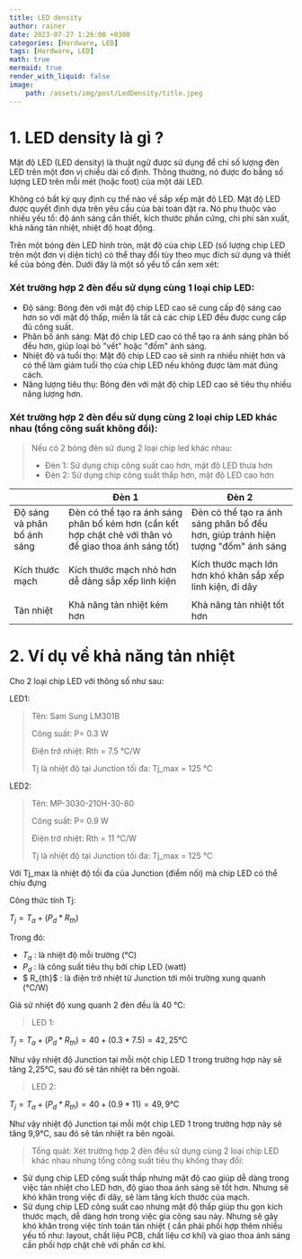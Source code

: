 ```yaml
---
title: LED density
author: rainer
date: 2023-07-27 1:26:00 +0300
categories: [Hardware, LED]
tags: [Hardware, LED]
math: true
mermaid: true
render_with_liquid: false
image:
    path: /assets/img/post/LedDensity/title.jpeg
---
```

# 1. LED density là gì ?

Mật độ LED (LED density) là thuật ngữ được sử dụng để chỉ số lượng đèn LED trên một đơn vị chiều dài cố định. Thông thường, nó được đo bằng số lượng LED trên mỗi mét (hoặc foot) của một dải LED. 

Không có bất kỳ quy định cụ thể nào về sắp xếp mật độ LED. Mật độ LED được quyết định dựa trên yêu cầu của bài toán đặt ra. Nó phụ thuộc vào nhiều yếu tố: độ ánh sáng cần thiết, kích thước phần cứng, chi phí sản xuất, khả năng tản nhiệt, nhiệt độ hoạt động.

Trên một bóng đèn LED hình tròn, mật độ của chip LED (số lượng chip LED trên một đơn vị diện tích) có thể thay đổi tùy theo mục đích sử dụng và thiết kế của bóng đèn. Dưới đây là một số yếu tố cần xem xét:

### Xét trường hợp 2 đèn đều sử dụng cùng 1 loại chip LED:

- Độ sáng: Bóng đèn với mật độ chip LED cao sẽ cung cấp độ sáng cao hơn so với mật độ thấp, miễn là tất cả các chip LED đều được cung cấp đủ công suất.
- Phân bố ánh sáng: Mật độ chip LED cao có thể tạo ra ánh sáng phân bố đều hơn, giúp loại bỏ "vết" hoặc "đốm" ánh sáng.
- Nhiệt độ và tuổi thọ: Mật độ chip LED cao sẽ sinh ra nhiều nhiệt hơn và có thể làm giảm tuổi thọ của chip LED nếu không được làm mát đúng cách.
- Năng lượng tiêu thụ: Bóng đèn với mật độ chip LED cao sẽ tiêu thụ nhiều năng lượng hơn.

### Xét trường hợp 2 đèn đều sử dụng cùng 2 loại chip LED khác nhau (tổng công suất không đổi):

>Nếu có 2 bóng đèn sử dụng 2 loại chip led khác nhau:
>- Đèn 1: Sử dụng chip công suất cao hơn, mật độ LED thưa hơn
>- Đèn 2: Sử dụng chip công suất thấp hơn, mật độ LED cao hơn


|                             | Đèn 1                                                                                                   | Đèn 2                                                                            |
| --------------------------- | ------------------------------------------------------------------------------------------------------- | -------------------------------------------------------------------------------- |
| Độ sáng và phân bố ánh sáng | Đèn có thể tạo ra ánh sáng phân bố kém hơn (cần kết hợp chặt chẽ với thân vỏ để giao thoa ánh sáng tốt) | Đèn có thể tạo ra ánh sáng phân bố đều hơn, giúp tránh hiện tượng "đốm" ánh sáng | \ |
|                             |                                                                                                         |                                                                                  |
| Kích thước mạch             | Kích thước mạch nhỏ hơn dễ dàng sắp xếp linh kiện                                                       |                Kích thước mạch lớn hơn khó khăn sắp xếp linh kiện, đi dây                                                                 | \ |
|                             |                                                                                                         |                                                                                  |
| Tản nhiệt            |         Khả năng tản nhiệt kém hơn                                                                                                |    Khả năng tản nhiệt tốt hơn                                                                              |

# 2. Ví dụ về khả năng tản nhiệt

Cho 2 loại chip LED với thông số như sau:

LED1:

> Tên: Sam Sung LM301B
> 
> Công suất: P= 0.3 W
> 
> Điện trở nhiệt: Rth = 7.5 ℃/W
>
> Tj là nhiệt độ tại Junction tối đa: Tj_max = 125 ℃

LED2:

> Tên: MP-3030-210H-30-80
> 
> Công suất: P= 0.9 W
> 
> Điện trở nhiệt: Rth = 11 ℃/W
>
> Tj là nhiệt độ tại Junction tối đa: Tj_max = 125 ℃

Với Tj_max là nhiệt độ tối đa của Junction (điểm nối) mà chip LED có thể chịu đựng

Công thức tính Tj:

$T_j = T_a + (P_d * R_{th})$

Trong đó:

- $T_a$ : là nhiệt độ mỗi trường (℃)
- $P_d$ : là công suất tiêu thụ bởi chip LED (watt)
- $ R_{th}$ : là điện trở nhiệt từ Junction tới môi trường xung quanh (℃/W)

Giả sử nhiệt độ xung quanh 2 đèn đều là 40 ℃:

>LED 1:

$T_j = T_a + (P_d * R_{th}) = 40 + (0.3 * 7.5 ) = 42,25 ℃$

Như vậy nhiệt độ Junction tại  mỗi một chip LED 1  trong trường hợp này sẽ tăng 2,25℃, sau đó sẽ tản nhiệt ra bên ngoài.

>LED 2:

$T_j = T_a + (P_d * R_{th}) = 40 + (0.9 * 11 ) = 49,9 ℃$

Như vậy nhiệt độ Junction tại  mỗi một chip LED 1  trong trường hợp này sẽ tăng 9,9℃, sau đó sẽ tản nhiệt ra bên ngoài.

>Tổng quát: Xét trường hợp 2 đèn đều sử dụng cùng 2 loại chip LED khác nhau nhưng tổng công suất tiêu thụ không thay đổi:

- Sử dụng chip LED công suất thấp nhưng mật độ cao giúp dễ dàng trong việc tản nhiệt cho LED hơn, độ giao thoa ánh sáng sẽ tốt hơn. Nhưng sẽ khó khăn trong việc đi dây, sẽ làm tăng kích thước của mạch.
- Sử dụng chip LED công suất cao nhưng mật độ thấp giúp thu gọn kích thước mạch, dễ dàng hơn trong việc gia công sau này. Nhưng sẽ gây khó khăn trong việc tính toán tản nhiệt ( cần phải phối hợp thêm nhiều yếu tố như: layout, chất liệu PCB, chất liệu cơ khí) và giao thoa ánh sáng cần phối hợp chặt chẽ với phần cơ khí.